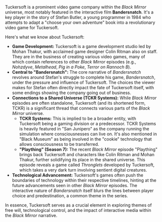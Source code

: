 Tuckersoft is a prominent video game company within the *Black Mirror* universe, most notably featured in the interactive film **Bandersnatch**. It's a key player in the story of Stefan Butler, a young programmer in 1984 who attempts to adapt a "choose your own adventure" book into a revolutionary video game for Tuckersoft.

Here's what we know about Tuckersoft:

* **Game Development:** Tuckersoft is a game development studio led by Mohan Thakur, with acclaimed game designer Colin Ritman also on staff. They are in the business of creating various video games, many of which contain references to other *Black Mirror* episodes (e.g., *Nohzdyve*, *Metalhead*, *Pig in a Poke*, *Terror on Rannoch B*).
* **Central to "Bandersnatch":** The core narrative of *Bandersnatch* revolves around Stefan's struggle to complete his game, *Bandersnatch*, under the pressure and influence of Tuckersoft. The choices the viewer makes for Stefan often directly impact the fate of Tuckersoft itself, with some endings showing the company going out of business.
* **Connections to a Shared Universe (TCKR Systems):** While *Black Mirror* episodes are often standalone, Tuckersoft (and its shortened form, TCKR) is a significant thread that connects various parts of the *Black Mirror* universe.
    * **TCKR Systems:** This is implied to be a broader entity, with Tuckersoft being a gaming division or a predecessor. TCKR Systems is heavily featured in "San Junipero" as the company running the simulation where consciousnesses can live on. It's also mentioned in "Black Museum" as being involved in the "cookie" technology that allows consciousness to be transferred.
    * **"Plaything" (Season 7):** The recent *Black Mirror* episode "Plaything" brings back Tuckersoft and characters like Colin Ritman and Mohan Thakur, further solidifying its place in the shared universe. This episode reveals a game called *Thronglets* developed by Tuckersoft, which takes a very dark turn involving sentient digital creatures.
* **Technological Advancement:** Tuckersoft's games often push the boundaries of technology within their respective timelines, hinting at the future advancements seen in other *Black Mirror* episodes. The interactive nature of *Bandersnatch* itself blurs the lines between player choice and predestination, a common theme in the series.

In essence, Tuckersoft serves as a crucial element in exploring themes of free will, technological control, and the impact of interactive media within the *Black Mirror* narrative.